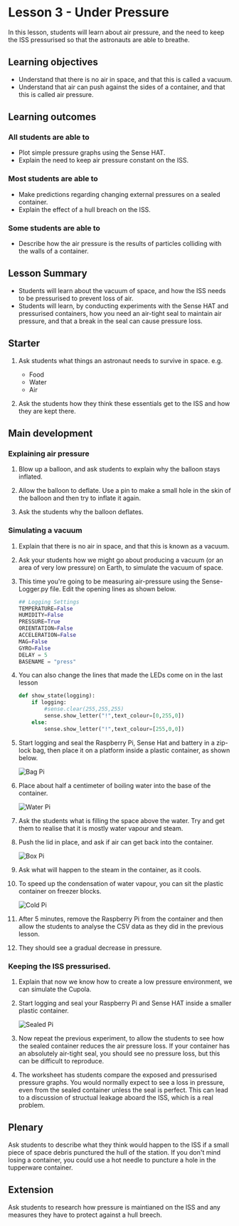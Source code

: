 # Lesson 3 - Under Pressure

In this lesson, students will learn about air pressure, and the need to keep the ISS pressurised so that the astronauts are able to breathe.

## Learning objectives

- Understand that there is no air in space, and that this is called a vacuum.
- Understand that air can push against the sides of a container, and that this is called air pressure.

## Learning outcomes

### All students are able to

- Plot simple pressure graphs using the Sense HAT.
- Explain the need to keep air pressure constant on the ISS.

### Most students are able to

- Make predictions regarding changing external pressures on a sealed container.
- Explain the effect of a hull breach on the ISS.

### Some students are able to

- Describe how the air pressure is the results of particles colliding with the walls of a container.

## Lesson Summary

- Students will learn about the vacuum of space, and how the ISS needs to be pressurised to prevent loss of air.
- Students will learn, by conducting experiments with the Sense HAT and pressurised containers, how you need an air-tight seal to maintain air pressure, and that a break in the seal can cause pressure loss.

## Starter

1. Ask students what things an astronaut needs to survive in space. e.g.
    - Food
    - Water
    - Air

1. Ask the students how they think these essentials get to the ISS and how they are kept there.

## Main development

### Explaining air pressure

1. Blow up a balloon, and ask students to explain why the balloon stays inflated. 

1. Allow the balloon to deflate. Use a pin to make a small hole in the skin of the balloon and then try to inflate it again.

1. Ask the students why the balloon deflates.

### Simulating a vacuum

1. Explain that there is no air in space, and that this is known as a vacuum.

1. Ask your students how we might go about producing a vacuum (or an area of very low pressure) on Earth, to simulate the vacuum of space.

1. This time you're going to be measuring air-pressure using the Sense-Logger.py file. Edit the opening lines as shown below.

	```python
	## Logging Settings
	TEMPERATURE=False
	HUMIDITY=False
	PRESSURE=True
	ORIENTATION=False
	ACCELERATION=False
	MAG=False
	GYRO=False
	DELAY = 5
	BASENAME = "press"
	```
1. You can also change the lines that made the LEDs come on in the last lesson

	```python
	def show_state(logging):
		if logging:
			#sense.clear(255,255,255)
			sense.show_letter("!",text_colour=[0,255,0])
		else:
			sense.show_letter("!",text_colour=[255,0,0])
	```

1. Start logging and seal the Raspberry Pi, Sense Hat and battery in a zip-lock bag, then place it on a platform inside a plastic container, as shown below.

	![Bag Pi](images/bap-pi.jpg)

1. Place about half a centimeter of boiling water into the base of the container.

	![Water Pi](images/water-pi.jpg)

1. Ask the students what is filling the space above the water. Try and get them to realise that it is mostly water vapour and steam.

1. Push the lid in place, and ask if air can get back into the container.

	![Box Pi](images/box-pi.jpg)

1. Ask what will happen to the steam in the container, as it cools.
1. To speed up the condensation of water vapour, you can sit the plastic container on freezer blocks.

	![Cold Pi](images/cold-pi.jpg)

1. After 5 minutes, remove the Raspberry Pi from the container and then allow the students to analyse the CSV data as they did in the previous lesson.

1. They should see a gradual decrease in pressure.

### Keeping the ISS pressurised.

1. Explain that now we know how to create a low pressure environment, we can
simulate the Cupola.

2. Start logging and seal your Raspberry Pi and Sense HAT inside a smaller plastic container.

	![Sealed Pi](images/sealed-pi.jpg)

3. Now repeat the previous experiment, to allow the students to see how the sealed container reduces the air pressure loss. If your container has an absolutely air-tight seal, you should see no pressure loss, but this can be difficult to reproduce.

4. The worksheet has students compare the exposed and pressurised pressure graphs. You would normally expect to see a loss in pressure, even from the sealed container unless the seal is perfect. This can lead to a discussion of structual leakage aboard the ISS, which is a real problem.

## Plenary

Ask students to describe what they think would happen to the ISS if a small piece of space debris punctured the hull of the station. If you don't mind losing a container, you could use a hot needle to puncture a hole in the tupperware container.

## Extension

Ask students to research how pressure is maintianed on the ISS and any measures they have to protect against a hull breech. 
